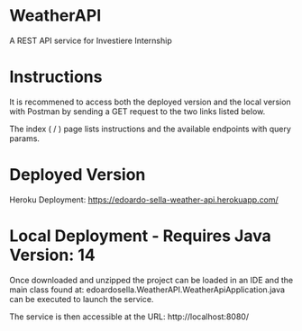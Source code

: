 # WeatherAPI
A REST API service for Investiere Internship

# Instructions

It is recommened to access both the deployed version and the local version with Postman by sending a GET request to the two links listed below.

The index ( / ) page lists instructions and the available endpoints with query params.

# Deployed Version

Heroku Deployment: https://edoardo-sella-weather-api.herokuapp.com/

# Local Deployment - Requires Java Version: 14

Once downloaded and unzipped the project can be loaded in an IDE and the main class found at: edoardosella.WeatherAPI.WeatherApiApplication.java can be executed to launch the service.

The service is then accessible at the URL: http://localhost:8080/
